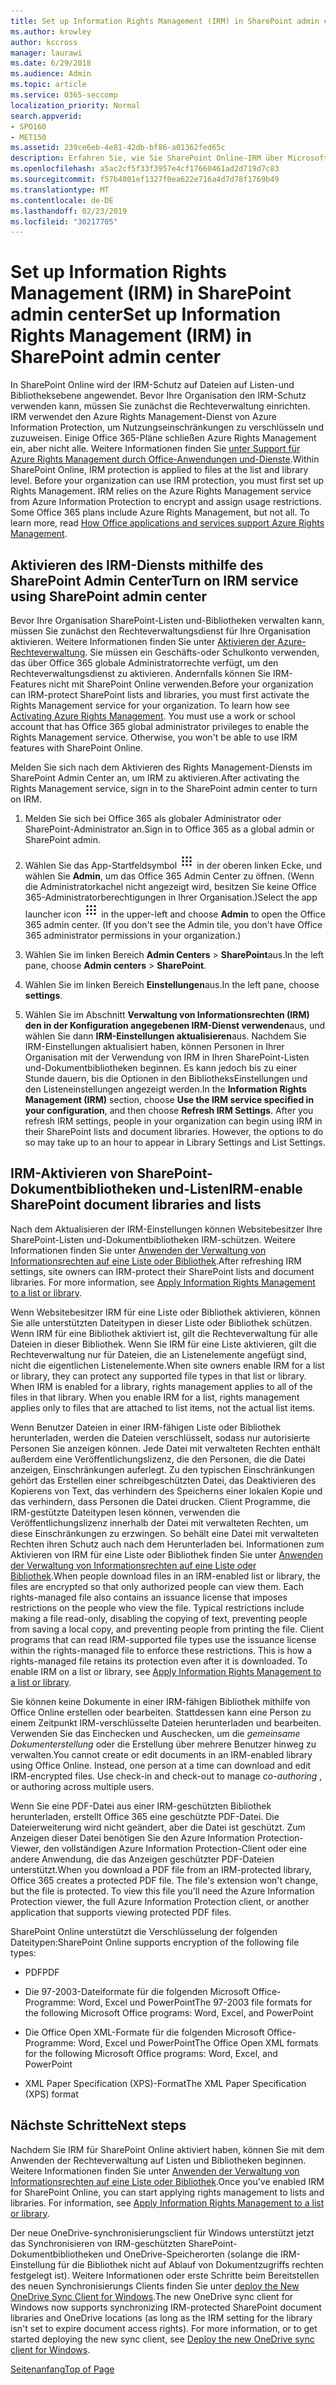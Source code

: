 ```yaml
---
title: Set up Information Rights Management (IRM) in SharePoint admin center
ms.author: krowley
author: kccross
manager: laurawi
ms.date: 6/29/2018
ms.audience: Admin
ms.topic: article
ms.service: O365-seccomp
localization_priority: Normal
search.appverid:
- SPO160
- MET150
ms.assetid: 239ce6eb-4e81-42db-bf86-a01362fed65c
description: Erfahren Sie, wie Sie SharePoint Online-IRM über Microsoft Azure Active Directory Rights Management Services (RMS) verwenden, um SharePoint-Listen und Dokumentbibliotheken zu schützen.
ms.openlocfilehash: a5ac2cf5f33f3957e4cf17660461ad2d719d7c83
ms.sourcegitcommit: f57b4001ef1327f0ea622e716a4d7d78f1769b49
ms.translationtype: MT
ms.contentlocale: de-DE
ms.lasthandoff: 02/23/2019
ms.locfileid: "30217705"
---
```

# <a name="set-up-information-rights-management-irm-in-sharepoint-admin-center"></a><span data-ttu-id="8b9ca-103">Set up Information Rights Management (IRM) in SharePoint admin center</span><span class="sxs-lookup"><span data-stu-id="8b9ca-103">Set up Information Rights Management (IRM) in SharePoint admin center</span></span>

<span data-ttu-id="8b9ca-p101">In SharePoint Online wird der IRM-Schutz auf Dateien auf Listen-und Bibliotheksebene angewendet. Bevor Ihre Organisation den IRM-Schutz verwenden kann, müssen Sie zunächst die Rechteverwaltung einrichten. IRM verwendet den Azure Rights Management-Dienst von Azure Information Protection, um Nutzungseinschränkungen zu verschlüsseln und zuzuweisen. Einige Office 365-Pläne schließen Azure Rights Management ein, aber nicht alle. Weitere Informationen finden Sie [unter Support für Azure Rights Management durch Office-Anwendungen und-Dienste](https://docs.microsoft.com/azure/information-protection/understand-explore/office-apps-services-support).</span><span class="sxs-lookup"><span data-stu-id="8b9ca-p101">Within SharePoint Online, IRM protection is applied to files at the list and library level. Before your organization can use IRM protection, you must first set up Rights Management. IRM relies on the Azure Rights Management service from Azure Information Protection to encrypt and assign usage restrictions. Some Office 365 plans include Azure Rights Management, but not all. To learn more, read [How Office applications and services support Azure Rights Management](https://docs.microsoft.com/azure/information-protection/understand-explore/office-apps-services-support).</span></span>
  
## <a name="turn-on-irm-service-using-sharepoint-admin-center"></a><span data-ttu-id="8b9ca-109">Aktivieren des IRM-Diensts mithilfe des SharePoint Admin Center</span><span class="sxs-lookup"><span data-stu-id="8b9ca-109">Turn on IRM service using SharePoint admin center</span></span>

<span data-ttu-id="8b9ca-p102">Bevor Ihre Organisation SharePoint-Listen und-Bibliotheken verwalten kann, müssen Sie zunächst den Rechteverwaltungsdienst für Ihre Organisation aktivieren. Weitere Informationen finden Sie unter [Aktivieren der Azure-Rechteverwaltung](https://docs.microsoft.com/information-protection/deploy-use/activate-service). Sie müssen ein Geschäfts-oder Schulkonto verwenden, das über Office 365 globale Administratorrechte verfügt, um den Rechteverwaltungsdienst zu aktivieren. Andernfalls können Sie IRM-Features nicht mit SharePoint Online verwenden.</span><span class="sxs-lookup"><span data-stu-id="8b9ca-p102">Before your organization can IRM-protect SharePoint lists and libraries, you must first activate the Rights Management service for your organization. To learn how see [Activating Azure Rights Management](https://docs.microsoft.com/information-protection/deploy-use/activate-service). You must use a work or school account that has Office 365 global administrator privileges to enable the Rights Management service. Otherwise, you won't be able to use IRM features with SharePoint Online.</span></span>
  
<span data-ttu-id="8b9ca-114">Melden Sie sich nach dem Aktivieren des Rights Management-Diensts im SharePoint Admin Center an, um IRM zu aktivieren.</span><span class="sxs-lookup"><span data-stu-id="8b9ca-114">After activating the Rights Management service, sign in to the SharePoint admin center to turn on IRM.</span></span>
  
1. <span data-ttu-id="8b9ca-115">Melden Sie sich bei Office 365 als globaler Administrator oder SharePoint-Administrator an.</span><span class="sxs-lookup"><span data-stu-id="8b9ca-115">Sign in to Office 365 as a global admin or SharePoint admin.</span></span>
    
2. <span data-ttu-id="8b9ca-p103">Wählen Sie das App-Startfeldsymbol ![App-Startfeldsymbol in Office 365](media/e5aee650-c566-4100-aaad-4cc2355d909f.png) in der oberen linken Ecke, und wählen Sie **Admin**, um das Office 365 Admin Center zu öffnen. (Wenn die Administratorkachel nicht angezeigt wird, besitzen Sie keine Office 365-Administratorberechtigungen in Ihrer Organisation.)</span><span class="sxs-lookup"><span data-stu-id="8b9ca-p103">Select the app launcher icon ![The app launcher icon in Office 365](media/e5aee650-c566-4100-aaad-4cc2355d909f.png) in the upper-left and choose **Admin** to open the Office 365 admin center. (If you don't see the Admin tile, you don't have Office 365 administrator permissions in your organization.)</span></span> 
    
3. <span data-ttu-id="8b9ca-118">Wählen Sie im linken Bereich **Admin Centers** \> **SharePoint**aus.</span><span class="sxs-lookup"><span data-stu-id="8b9ca-118">In the left pane, choose **Admin centers** \> **SharePoint**.</span></span>
    
4. <span data-ttu-id="8b9ca-119">Wählen Sie im linken Bereich **Einstellungen**aus.</span><span class="sxs-lookup"><span data-stu-id="8b9ca-119">In the left pane, choose **settings**.</span></span>
    
5. <span data-ttu-id="8b9ca-p104">Wählen Sie im Abschnitt **Verwaltung von Informationsrechten (IRM)** **den in der Konfiguration angegebenen IRM-Dienst verwenden**aus, und wählen Sie dann **IRM-Einstellungen aktualisieren**aus. Nachdem Sie IRM-Einstellungen aktualisiert haben, können Personen in Ihrer Organisation mit der Verwendung von IRM in Ihren SharePoint-Listen und-Dokumentbibliotheken beginnen. Es kann jedoch bis zu einer Stunde dauern, bis die Optionen in den BibliotheksEinstellungen und den Listeneinstellungen angezeigt werden.</span><span class="sxs-lookup"><span data-stu-id="8b9ca-p104">In the **Information Rights Management (IRM)** section, choose **Use the IRM service specified in your configuration**, and then choose **Refresh IRM Settings**. After you refresh IRM settings, people in your organization can begin using IRM in their SharePoint lists and document libraries. However, the options to do so may take up to an hour to appear in Library Settings and List Settings.</span></span>
    
## <a name="irm-enable-sharepoint-document-libraries-and-lists"></a><span data-ttu-id="8b9ca-123">IRM-Aktivieren von SharePoint-Dokumentbibliotheken und-Listen</span><span class="sxs-lookup"><span data-stu-id="8b9ca-123">IRM-enable SharePoint document libraries and lists</span></span>
<span data-ttu-id="8b9ca-124"><a name="__toc220831191"> </a></span><span class="sxs-lookup"><span data-stu-id="8b9ca-124"></span></span>

<span data-ttu-id="8b9ca-p105">Nach dem Aktualisieren der IRM-Einstellungen können Websitebesitzer Ihre SharePoint-Listen und-Dokumentbibliotheken IRM-schützen. Weitere Informationen finden Sie unter [Anwenden der Verwaltung von Informationsrechten auf eine Liste oder Bibliothek](apply-irm-to-a-list-or-library.md).</span><span class="sxs-lookup"><span data-stu-id="8b9ca-p105">After refreshing IRM settings, site owners can IRM-protect their SharePoint lists and document libraries. For more information, see [Apply Information Rights Management to a list or library](apply-irm-to-a-list-or-library.md).</span></span>
  
<span data-ttu-id="8b9ca-p106">Wenn Websitebesitzer IRM für eine Liste oder Bibliothek aktivieren, können Sie alle unterstützten Dateitypen in dieser Liste oder Bibliothek schützen. Wenn IRM für eine Bibliothek aktiviert ist, gilt die Rechteverwaltung für alle Dateien in dieser Bibliothek. Wenn Sie IRM für eine Liste aktivieren, gilt die Rechteverwaltung nur für Dateien, die an Listenelemente angefügt sind, nicht die eigentlichen Listenelemente.</span><span class="sxs-lookup"><span data-stu-id="8b9ca-p106">When site owners enable IRM for a list or library, they can protect any supported file types in that list or library. When IRM is enabled for a library, rights management applies to all of the files in that library. When you enable IRM for a list, rights management applies only to files that are attached to list items, not the actual list items.</span></span>
  
<span data-ttu-id="8b9ca-p107">Wenn Benutzer Dateien in einer IRM-fähigen Liste oder Bibliothek herunterladen, werden die Dateien verschlüsselt, sodass nur autorisierte Personen Sie anzeigen können. Jede Datei mit verwalteten Rechten enthält außerdem eine Veröffentlichungslizenz, die den Personen, die die Datei anzeigen, Einschränkungen auferlegt. Zu den typischen Einschränkungen gehört das Erstellen einer schreibgeschützten Datei, das Deaktivieren des Kopierens von Text, das verhindern des Speicherns einer lokalen Kopie und das verhindern, dass Personen die Datei drucken. Client Programme, die IRM-gestützte Dateitypen lesen können, verwenden die Veröffentlichungslizenz innerhalb der Datei mit verwalteten Rechten, um diese Einschränkungen zu erzwingen. So behält eine Datei mit verwalteten Rechten ihren Schutz auch nach dem Herunterladen bei. Informationen zum Aktivieren von IRM für eine Liste oder Bibliothek finden Sie unter [Anwenden der Verwaltung von Informationsrechten auf eine Liste oder Bibliothek](apply-irm-to-a-list-or-library.md).</span><span class="sxs-lookup"><span data-stu-id="8b9ca-p107">When people download files in an IRM-enabled list or library, the files are encrypted so that only authorized people can view them. Each rights-managed file also contains an issuance license that imposes restrictions on the people who view the file. Typical restrictions include making a file read-only, disabling the copying of text, preventing people from saving a local copy, and preventing people from printing the file. Client programs that can read IRM-supported file types use the issuance license within the rights-managed file to enforce these restrictions. This is how a rights-managed file retains its protection even after it is downloaded. To enable IRM on a list or library, see [Apply Information Rights Management to a list or library](apply-irm-to-a-list-or-library.md).</span></span>
  
<span data-ttu-id="8b9ca-p108">Sie können keine Dokumente in einer IRM-fähigen Bibliothek mithilfe von Office Online erstellen oder bearbeiten. Stattdessen kann eine Person zu einem Zeitpunkt IRM-verschlüsselte Dateien herunterladen und bearbeiten. Verwenden Sie das Einchecken und Auschecken, um die *gemeinsame Dokumenterstellung* oder die Erstellung über mehrere Benutzer hinweg zu verwalten.</span><span class="sxs-lookup"><span data-stu-id="8b9ca-p108">You cannot create or edit documents in an IRM-enabled library using Office Online. Instead, one person at a time can download and edit IRM-encrypted files. Use check-in and check-out to manage  *co-authoring*  , or authoring across multiple users.</span></span> 
  
<span data-ttu-id="8b9ca-p109">Wenn Sie eine PDF-Datei aus einer IRM-geschützten Bibliothek herunterladen, erstellt Office 365 eine geschützte PDF-Datei. Die Dateierweiterung wird nicht geändert, aber die Datei ist geschützt. Zum Anzeigen dieser Datei benötigen Sie den Azure Information Protection-Viewer, den vollständigen Azure Information Protection-Client oder eine andere Anwendung, die das Anzeigen geschützter PDF-Dateien unterstützt.</span><span class="sxs-lookup"><span data-stu-id="8b9ca-p109">When you download a PDF file from an IRM-protected library, Office 365 creates a protected PDF file. The file's extension won't change, but the file is protected. To view this file you'll need the Azure Information Protection viewer, the full Azure Information Protection client, or another application that supports viewing protected PDF files.</span></span> 
  
<span data-ttu-id="8b9ca-142">SharePoint Online unterstützt die Verschlüsselung der folgenden Dateitypen:</span><span class="sxs-lookup"><span data-stu-id="8b9ca-142">SharePoint Online supports encryption of the following file types:</span></span>
  
- <span data-ttu-id="8b9ca-143">PDF</span><span class="sxs-lookup"><span data-stu-id="8b9ca-143">PDF</span></span>
    
- <span data-ttu-id="8b9ca-144">Die 97-2003-Dateiformate für die folgenden Microsoft Office-Programme: Word, Excel und PowerPoint</span><span class="sxs-lookup"><span data-stu-id="8b9ca-144">The 97-2003 file formats for the following Microsoft Office programs: Word, Excel, and PowerPoint</span></span>
    
- <span data-ttu-id="8b9ca-145">Die Office Open XML-Formate für die folgenden Microsoft Office-Programme: Word, Excel und PowerPoint</span><span class="sxs-lookup"><span data-stu-id="8b9ca-145">The Office Open XML formats for the following Microsoft Office programs: Word, Excel, and PowerPoint</span></span>
    
- <span data-ttu-id="8b9ca-146">XML Paper Specification (XPS)-Format</span><span class="sxs-lookup"><span data-stu-id="8b9ca-146">The XML Paper Specification (XPS) format</span></span>
    
## <a name="next-steps"></a><span data-ttu-id="8b9ca-147">Nächste Schritte</span><span class="sxs-lookup"><span data-stu-id="8b9ca-147">Next steps</span></span>
<span data-ttu-id="8b9ca-148"><a name="__toc220831191"> </a></span><span class="sxs-lookup"><span data-stu-id="8b9ca-148"></span></span>

<span data-ttu-id="8b9ca-p110">Nachdem Sie IRM für SharePoint Online aktiviert haben, können Sie mit dem Anwenden der Rechteverwaltung auf Listen und Bibliotheken beginnen. Weitere Informationen finden Sie unter [Anwenden der Verwaltung von Informationsrechten auf eine Liste oder Bibliothek](apply-irm-to-a-list-or-library.md).</span><span class="sxs-lookup"><span data-stu-id="8b9ca-p110">Once you've enabled IRM for SharePoint Online, you can start applying rights management to lists and libraries. For information, see [Apply Information Rights Management to a list or library](apply-irm-to-a-list-or-library.md).</span></span>
  
<span data-ttu-id="8b9ca-p111">Der neue OneDrive-synchronisierungsclient für Windows unterstützt jetzt das Synchronisieren von IRM-geschützten SharePoint-Dokumentbibliotheken und OneDrive-Speicherorten (solange die IRM-Einstellung für die Bibliothek nicht auf Ablauf von Dokumentzugriffs rechten festgelegt ist). Weitere Informationen oder erste Schritte beim Bereitstellen des neuen Synchronisierungs Clients finden Sie unter [deploy the New OneDrive Sync Client for Windows](https://support.office.com/article/3f3a511c-30c6-404a-98bf-76f95c519668).</span><span class="sxs-lookup"><span data-stu-id="8b9ca-p111">The new OneDrive sync client for Windows now supports synchronizing IRM-protected SharePoint document libraries and OneDrive locations (as long as the IRM setting for the library isn't set to expire document access rights). For more information, or to get started deploying the new sync client, see [Deploy the new OneDrive sync client for Windows](https://support.office.com/article/3f3a511c-30c6-404a-98bf-76f95c519668).</span></span>
  
[<span data-ttu-id="8b9ca-153">Seitenanfang</span><span class="sxs-lookup"><span data-stu-id="8b9ca-153">Top of Page</span></span>](set-up-irm-in-sp-admin-center.md#__top)
  

